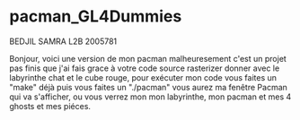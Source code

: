 # pacman_GL4Dummies


BEDJIL SAMRA L2B 2005781

Bonjour, voici une version de mon pacman malheuresement c'est un projet pas finis que j'ai fais grace à votre code source rasterizer donner avec le labyrinthe chat et le cube rouge, pour exécuter mon code vous faites un "make" déjà puis vous faites un "./pacman" vous aurez ma fenêtre Pacman qui va s'afficher, ou vous verrez mon mon labyrinthe, mon 
pacman et mes 4 ghosts et mes piéces.
